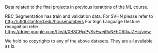 Data related to the final projects in previous iterations of the ML course.

RBC_Segmentation has train and validation data.
For SVHN please refer to http://ufldl.stanford.edu/housenumbers
For Sign Language Gesture recognition refer https://drive.google.com/file/d/0B8CHjxPySvEwejRuNFhCR0xJZHc/view

We hold no copyrights to any of the above datasets. They are all available as is.
